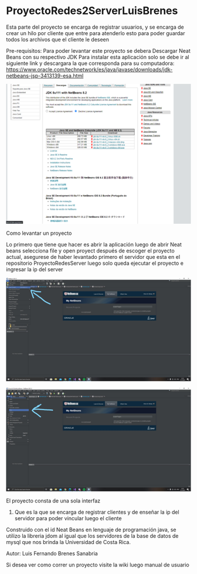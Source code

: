 # ProyectoRedes2ServerLuisBrenes
Esta parte del proyecto se encarga de registrar usuarios, y se encarga de crear un hilo por cliente que entre para atenderlo esto para poder guardar todos los archivos que el 
cliente le deseen 


Pre-requisitos:
Para poder levantar este proyecto se debera Descargar Neat Beans con su respectivo JDK
Para instalar esta aplicación solo se debe ir al siguiente link y descargara la que corresponda para su computadora:
https://www.oracle.com/technetwork/es/java/javase/downloads/jdk-netbeans-jsp-3413139-esa.html


![](https://github.com/LuisBrenes1703/ProyectoRedesCliente/blob/master/DescargarNeatBeans.png)


Como levantar un proyecto

Lo primero que tiene que hacer es abrir la aplicación luego de abrir Neat beans selecciona file y open proyect después de escoger el proyecto actual, asegurese
de haber levantado primero el servidor que esta en el repositorio ProyectoRedesServer luego solo queda ejecutar el proyecto e ingresar la ip del server


![](https://github.com/LuisBrenes1703/ProyectoRedesCliente/blob/master/AbrirProyecto.jpg)

![](https://github.com/LuisBrenes1703/ProyectoRedesCliente/blob/master/CorrerProyecto.jpg)


El proyecto consta de una sola interfaz 
1. Que es la que se encarga de registrar clientes y de enseñar la ip del servidor para poder vincular luego el cliente

Construido con el id Neat Beans en lenguaje de programación java, se utilizo la libreria jdom al igual que los servidores de la base de datos de mysql que nos 
brinda la Universidad de Costa Rica.


Autor: Luis Fernando Brenes Sanabria

Si desea ver como correr un proyecto visite la wiki luego manual de usuario
